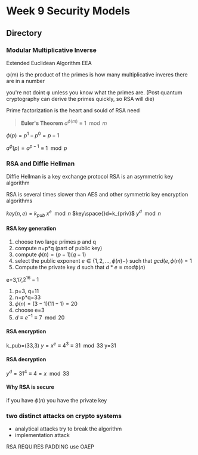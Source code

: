 # Week 9 Security Models

## Directory


### Modular Multiplicative Inverse
Extended Euclidean Algorithm
EEA

&phi;(m) is the product of the primes is how many multiplicative inveres there are in a number

you're not doint &phi; unless you know what the primes are.
(Post quantum cryptography can derive the primes quickly, so RSA will die)

Prime factorization is the heart and sould of RSA
need 

> **Euler's Theorem**
> $a^{\phi{(m)}}\equiv{1\mod{m}}$

$\phi{(p)}=p^1-p^0=p-1$

$a^\phi{(p)}=a^{p-1}\equiv{1\mod{p}}$

### RSA and Diffie Hellman

Diffie Hellman is a key exchange protocol
RSA is an asymmetric key algorithm

RSA is several times slower than AES and other symmetric key encryption algorithms

$key(n,e)=k_{pub}$
$x^e\mod{n}$
$key\space{}d=k_{priv}$
$y^d\mod{n}$


#### RSA key generation
1. choose two large primes p and q
2. compute n=p*q (part of public key)
3. compute $\phi{(n)}=(p-1)(q-1)$
4. select the public exponent $e\in{\{1,2,...,\phi{(n)}-\}}$
such that $gcd(e,\phi{(n)})=1$
5. Compute the private key d such that 
$d*e\equiv{mod\phi{(n)}}$


e=3,17,$2^{16}-1$

1. p=3, q=11
2. n=p*q=33
3. $\phi{(n)}=(3-1)(11-1)=20$
4. choose e=3
5. $d\equiv{e^{-1}}\equiv{7\mod{20}}$


#### RSA encryption
k_pub=(33,3)
$y=x^e\equiv{}4^3\equiv{}31\mod{33}$
y=31

#### RSA decryption
$y^d=31^4\equiv{4}=x\mod{33}$

#### Why RSA is secure
if you have $\phi{(n)}$ you have the private key


### two distinct attacks on crypto systems
- analytical attacks try to break the algorithm
- implementation attack 


RSA REQUIRES PADDING
use OAEP